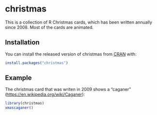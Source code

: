 
<!-- README.md is generated from README.Rmd. Please edit that file -->

# christmas

<!-- badges: start -->
<!-- badges: end -->

This is a collection of R Christmas cards, which has been written
annually since 2008. Most of the cards are animated.

## Installation

You can install the released version of christmas from
[CRAN](https://CRAN.R-project.org) with:

``` r
install.packages("christmas")
```

## Example

The christmas card that was writen in 2009 shows a “caganer”
(<https://en.wikipedia.org/wiki/Caganer>):

``` r
library(christmas)
xmascaganer()
```
